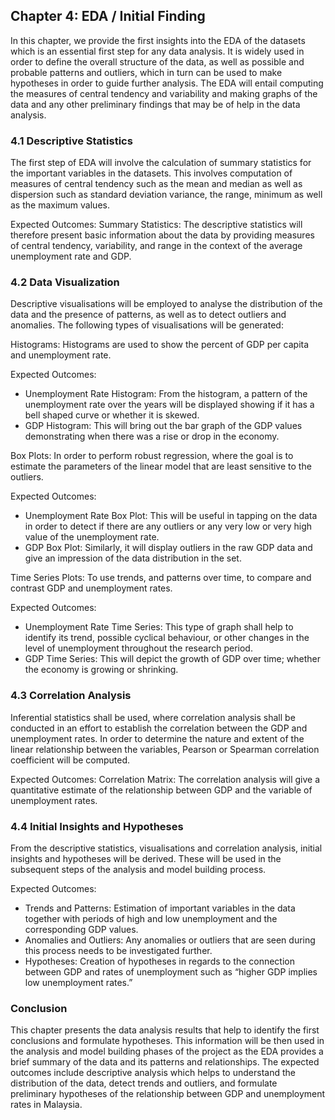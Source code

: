 ## Chapter 4: EDA / Initial Finding

In this chapter, we provide the first insights into the EDA of the datasets which is an essential first step for any data analysis. It is widely used in order to define the overall structure of the data, as well as possible and probable patterns and outliers, which in turn can be used to make hypotheses in order to guide further analysis. The EDA will entail computing the measures of central tendency and variability and making graphs of the data and any other preliminary findings that may be of help in the data analysis.

### 4.1 Descriptive Statistics
The first step of EDA will involve the calculation of summary statistics for the important variables in the datasets. This involves computation of measures of central tendency such as the mean and median as well as dispersion such as standard deviation variance, the range, minimum as well as the maximum values.

Expected Outcomes:
Summary Statistics: The descriptive statistics will therefore present basic information about the data by providing measures of central tendency, variability, and range in the context of the average unemployment rate and GDP.

### 4.2 Data Visualization
Descriptive visualisations will be employed to analyse the distribution of the data and the presence of patterns, as well as to detect outliers and anomalies. The following types of visualisations will be generated:

Histograms: Histograms are used to show the percent of GDP per capita and unemployment rate.

Expected Outcomes:
- Unemployment Rate Histogram: From the histogram, a pattern of the unemployment rate over the years will be displayed showing if it has a bell shaped curve or whether it is skewed.
- GDP Histogram: This will bring out the bar graph of the GDP values demonstrating when there was a rise or drop in the economy.

Box Plots: In order to perform robust regression, where the goal is to estimate the parameters of the linear model that are least sensitive to the outliers.

Expected Outcomes:
- Unemployment Rate Box Plot: This will be useful in tapping on the data in order to detect if there are any outliers or any very low or very high value of the unemployment rate.
- GDP Box Plot: Similarly,  it will display outliers in the raw GDP data and give an impression of the data distribution in the set.

Time Series Plots: To use trends, and patterns over time, to compare and contrast GDP and unemployment rates.

Expected Outcomes:
- Unemployment Rate Time Series: This type of graph shall help to identify its trend, possible cyclical behaviour, or other changes in the level of unemployment throughout the research period.
- GDP Time Series: This will depict the growth of GDP over time; whether the economy is growing or shrinking.

### 4.3 Correlation Analysis
Inferential statistics shall be used, where correlation analysis shall be conducted in an effort to establish the correlation between the GDP and unemployment rates. In order to determine the nature and extent of the linear relationship between the variables, Pearson or Spearman correlation coefficient will be computed.

Expected Outcomes:
Correlation Matrix: The correlation analysis will give a quantitative estimate of the relationship between GDP and the variable of unemployment rates.

### 4.4 Initial Insights and Hypotheses
From the descriptive statistics, visualisations and correlation analysis, initial insights and hypotheses will be derived. These will be used in the subsequent steps of the analysis and model building process.

Expected Outcomes:
- Trends and Patterns: Estimation of important variables in the data together with periods of high and low unemployment and the corresponding GDP values.
- Anomalies and Outliers: Any anomalies or outliers that are seen during this process needs to be investigated further.
- Hypotheses: Creation of hypotheses in regards to the connection between GDP and rates of unemployment such as “higher GDP implies low unemployment rates.”

### Conclusion
This chapter presents the data analysis results that help to identify the first conclusions and formulate hypotheses. This information will be then used in the analysis and model building phases of the project as the EDA provides a brief summary of the data and its patterns and relationships. The expected outcomes include descriptive analysis which helps to understand the distribution of the data, detect trends and outliers, and formulate preliminary hypotheses of the relationship between GDP and unemployment rates in Malaysia.

